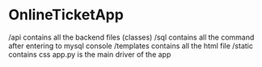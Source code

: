 # OnlineTicketApp
/api contains all the backend files (classes)
/sql contains all the command after entering to mysql console
/templates contains all the html file
/static contains css
app.py is the main driver of the app